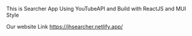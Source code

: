 This is Searcher App Using YouTubeAPI and Build with ReactJS and MUI Style

Our website Link  https://jhsearcher.netlify.app/
